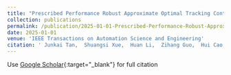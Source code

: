 ```yaml
---
title: "Prescribed Performance Robust Approximate Optimal Tracking Control Via Stackelberg Game"
collection: publications
permalink: /publication/2025-01-01-Prescribed-Performance-Robust-Approximate-Optimal-Tracking-Control-Via-Stackelberg-Game
date: 2025-01-01
venue: 'IEEE Transactions on Automation Science and Engineering'
citation: ' Junkai Tan,  Shuangsi Xue,  Huan Li,  Zihang Guo,  Hui Cao,  Dongyu Li, &quot;Prescribed Performance Robust Approximate Optimal Tracking Control Via Stackelberg Game.&quot; IEEE Transactions on Automation Science and Engineering, 2025.'
---
```

Use [Google Scholar](https://scholar.google.com/scholar?q=Prescribed+Performance+Robust+Approximate+Optimal+Tracking+Control+Via+Stackelberg+Game){:target="_blank"} for full citation